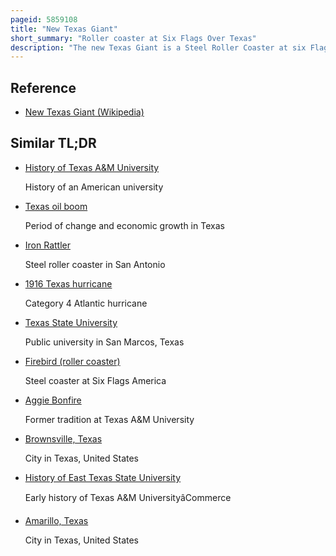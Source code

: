 ```yaml
---
pageid: 5859108
title: "New Texas Giant"
short_summary: "Roller coaster at Six Flags Over Texas"
description: "The new Texas Giant is a Steel Roller Coaster at six Flags over Texas in Arlington Texas. It originally opened as Texas Giant, which was the tallest wooden Coaster in the World when it debuted in 1990. Manufactured by Dinn Corporation and designed by Curtis D. Summers, Texas Giant operated for nearly two Decades and was highly-ranked in Amusement Today Magazine's annual Golden Ticket Awards. Over the Years the Ride's Popularity declined as it gained a negative Reputation for increasing Roughness."
---
```


## Reference

- [New Texas Giant (Wikipedia)](https://en.wikipedia.org/?curid=5859108)

## Similar TL;DR

- [History of Texas A&M University](/tldr/en/history-of-texas-am-university)

  History of an American university

- [Texas oil boom](/tldr/en/texas-oil-boom)

  Period of change and economic growth in Texas

- [Iron Rattler](/tldr/en/iron-rattler)

  Steel roller coaster in San Antonio

- [1916 Texas hurricane](/tldr/en/1916-texas-hurricane)

  Category 4 Atlantic hurricane

- [Texas State University](/tldr/en/texas-state-university)

  Public university in San Marcos, Texas

- [Firebird (roller coaster)](/tldr/en/firebird-roller-coaster)

  Steel coaster at Six Flags America

- [Aggie Bonfire](/tldr/en/aggie-bonfire)

  Former tradition at Texas A&M University

- [Brownsville, Texas](/tldr/en/brownsville-texas)

  City in Texas, United States

- [History of East Texas State University](/tldr/en/history-of-east-texas-state-university)

  Early history of Texas A&M UniversityâCommerce

- [Amarillo, Texas](/tldr/en/amarillo-texas)

  City in Texas, United States

